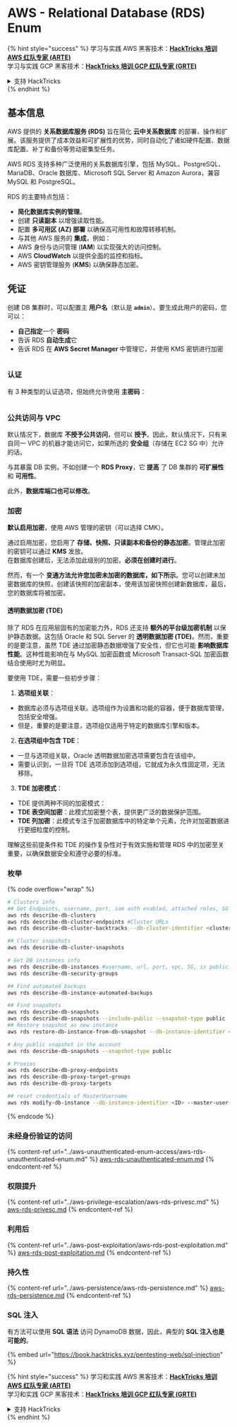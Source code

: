# AWS - Relational Database (RDS) Enum

{% hint style="success" %}
学习与实践 AWS 黑客技术：<img src="../../../.gitbook/assets/image (1) (1).png" alt="" data-size="line">[**HackTricks 培训 AWS 红队专家 (ARTE)**](https://training.hacktricks.xyz/courses/arte)<img src="../../../.gitbook/assets/image (1) (1).png" alt="" data-size="line">\
学习与实践 GCP 黑客技术：<img src="../../../.gitbook/assets/image (2).png" alt="" data-size="line">[**HackTricks 培训 GCP 红队专家 (GRTE)**<img src="../../../.gitbook/assets/image (2).png" alt="" data-size="line">](https://training.hacktricks.xyz/courses/grte)

<details>

<summary>支持 HackTricks</summary>

* 查看 [**订阅计划**](https://github.com/sponsors/carlospolop)!
* **加入** 💬 [**Discord 群组**](https://discord.gg/hRep4RUj7f) 或 [**Telegram 群组**](https://t.me/peass) 或 **在 Twitter 上关注** 🐦 [**@hacktricks\_live**](https://twitter.com/hacktricks\_live)**.**
* **通过向** [**HackTricks**](https://github.com/carlospolop/hacktricks) 和 [**HackTricks Cloud**](https://github.com/carlospolop/hacktricks-cloud) GitHub 仓库提交 PR 分享黑客技巧。

</details>
{% endhint %}

## 基本信息

AWS 提供的 **关系数据库服务 (RDS)** 旨在简化 **云中关系数据库** 的部署、操作和扩展。该服务提供了成本效益和可扩展性的优势，同时自动化了诸如硬件配置、数据库配置、补丁和备份等劳动密集型任务。

AWS RDS 支持多种广泛使用的关系数据库引擎，包括 MySQL、PostgreSQL、MariaDB、Oracle 数据库、Microsoft SQL Server 和 Amazon Aurora，兼容 MySQL 和 PostgreSQL。

RDS 的主要特点包括：

* **简化数据库实例的管理**。
* 创建 **只读副本** 以增强读取性能。
* 配置 **多可用区 (AZ) 部署** 以确保高可用性和故障转移机制。
* 与其他 AWS 服务的 **集成**，例如：
* AWS 身份与访问管理 (**IAM**) 以实现强大的访问控制。
* AWS **CloudWatch** 以提供全面的监控和指标。
* AWS 密钥管理服务 (**KMS**) 以确保静态加密。

## 凭证

创建 DB 集群时，可以配置主 **用户名**（默认是 **`admin`**）。要生成此用户的密码，您可以：

* **自己指定**一个 **密码**
* 告诉 RDS **自动生成**它
* 告诉 RDS 在 **AWS Secret Manager** 中管理它，并使用 KMS 密钥进行加密

<figure><img src="../../../.gitbook/assets/image (144).png" alt=""><figcaption></figcaption></figure>

### 认证

有 3 种类型的认证选项，但始终允许使用 **主密码**：

<figure><img src="../../../.gitbook/assets/image (227).png" alt=""><figcaption></figcaption></figure>

### 公共访问与 VPC

默认情况下，数据库 **不授予公共访问**，但可以 **授予**。因此，默认情况下，只有来自同一 VPC 的机器才能访问它，如果所选的 **安全组**（存储在 EC2 SG 中）允许的话。

与其暴露 DB 实例，不如创建一个 **RDS Proxy**，它 **提高** 了 DB 集群的 **可扩展性** 和 **可用性**。

此外，**数据库端口也可以修改**。

### 加密

**默认启用加密**，使用 AWS 管理的密钥（可以选择 CMK）。

通过启用加密，您启用了 **存储、快照、只读副本和备份的静态加密**。管理此加密的密钥可以通过 **KMS** 发放。\
在数据库创建后，无法添加此级别的加密。**必须在创建时进行**。

然而，有一个 **变通方法允许您加密未加密的数据库，如下所示**。您可以创建未加密数据库的快照，创建该快照的加密副本，使用该加密快照创建新数据库，最后，您的数据库将被加密。

#### 透明数据加密 (TDE)

除了 RDS 在应用层固有的加密能力外，RDS 还支持 **额外的平台级加密机制** 以保护静态数据。这包括 Oracle 和 SQL Server 的 **透明数据加密 (TDE)**。然而，重要的是要注意，虽然 TDE 通过加密静态数据增强了安全性，但它也可能 **影响数据库性能**。这种性能影响在与 MySQL 加密函数或 Microsoft Transact-SQL 加密函数结合使用时尤为明显。

要使用 TDE，需要一些初步步骤：

1. **选项组关联**：
* 数据库必须与选项组关联。选项组作为设置和功能的容器，便于数据库管理，包括安全增强。
* 但是，重要的是要注意，选项组仅适用于特定的数据库引擎和版本。
2. **在选项组中包含 TDE**：
* 一旦与选项组关联，Oracle 透明数据加密选项需要包含在该组中。
* 需要认识到，一旦将 TDE 选项添加到选项组，它就成为永久性固定项，无法移除。
3. **TDE 加密模式**：
* TDE 提供两种不同的加密模式：
* **TDE 表空间加密**：此模式加密整个表，提供更广泛的数据保护范围。
* **TDE 列加密**：此模式专注于加密数据库中的特定单个元素，允许对加密数据进行更细粒度的控制。

理解这些前提条件和 TDE 的操作复杂性对于有效实施和管理 RDS 中的加密至关重要，以确保数据安全和遵守必要的标准。

### 枚举

{% code overflow="wrap" %}
```bash
# Clusters info
## Get Endpoints, username, port, iam auth enabled, attached roles, SG
aws rds describe-db-clusters
aws rds describe-db-cluster-endpoints #Cluster URLs
aws rds describe-db-cluster-backtracks --db-cluster-identifier <cluster-name>

## Cluster snapshots
aws rds describe-db-cluster-snapshots

# Get DB instances info
aws rds describe-db-instances #username, url, port, vpc, SG, is public?
aws rds describe-db-security-groups

## Find automated backups
aws rds describe-db-instance-automated-backups

## Find snapshots
aws rds describe-db-snapshots
aws rds describe-db-snapshots --include-public --snapshot-type public
## Restore snapshot as new instance
aws rds restore-db-instance-from-db-snapshot --db-instance-identifier <ID> --db-snapshot-identifier <ID> --availability-zone us-west-2a

# Any public snapshot in the account
aws rds describe-db-snapshots --snapshot-type public

# Proxies
aws rds describe-db-proxy-endpoints
aws rds describe-db-proxy-target-groups
aws rds describe-db-proxy-targets

## reset credentials of MasterUsername
aws rds modify-db-instance --db-instance-identifier <ID> --master-user-password <NewPassword> --apply-immediately
```
{% endcode %}

### 未经身份验证的访问

{% content-ref url="../aws-unauthenticated-enum-access/aws-rds-unauthenticated-enum.md" %}
[aws-rds-unauthenticated-enum.md](../aws-unauthenticated-enum-access/aws-rds-unauthenticated-enum.md)
{% endcontent-ref %}

### 权限提升

{% content-ref url="../aws-privilege-escalation/aws-rds-privesc.md" %}
[aws-rds-privesc.md](../aws-privilege-escalation/aws-rds-privesc.md)
{% endcontent-ref %}

### 利用后

{% content-ref url="../aws-post-exploitation/aws-rds-post-exploitation.md" %}
[aws-rds-post-exploitation.md](../aws-post-exploitation/aws-rds-post-exploitation.md)
{% endcontent-ref %}

### 持久性

{% content-ref url="../aws-persistence/aws-rds-persistence.md" %}
[aws-rds-persistence.md](../aws-persistence/aws-rds-persistence.md)
{% endcontent-ref %}

### SQL 注入

有方法可以使用 **SQL 语法** 访问 DynamoDB 数据，因此，典型的 **SQL 注入也是可能的**。

{% embed url="https://book.hacktricks.xyz/pentesting-web/sql-injection" %}

{% hint style="success" %}
学习和实践 AWS 黑客技术：<img src="../../../.gitbook/assets/image (1) (1).png" alt="" data-size="line">[**HackTricks 培训 AWS 红队专家 (ARTE)**](https://training.hacktricks.xyz/courses/arte)<img src="../../../.gitbook/assets/image (1) (1).png" alt="" data-size="line">\
学习和实践 GCP 黑客技术：<img src="../../../.gitbook/assets/image (2).png" alt="" data-size="line">[**HackTricks 培训 GCP 红队专家 (GRTE)**<img src="../../../.gitbook/assets/image (2).png" alt="" data-size="line">](https://training.hacktricks.xyz/courses/grte)

<details>

<summary>支持 HackTricks</summary>

* 查看 [**订阅计划**](https://github.com/sponsors/carlospolop)!
* **加入** 💬 [**Discord 群组**](https://discord.gg/hRep4RUj7f) 或 [**电报群组**](https://t.me/peass) 或 **在** **Twitter** 🐦 [**@hacktricks\_live**](https://twitter.com/hacktricks\_live)** 上关注我们。**
* **通过向** [**HackTricks**](https://github.com/carlospolop/hacktricks) 和 [**HackTricks Cloud**](https://github.com/carlospolop/hacktricks-cloud) github 仓库提交 PR 来分享黑客技巧。

</details>
{% endhint %}
